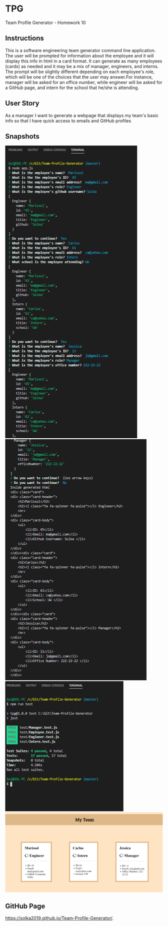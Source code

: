# TPG
Team Profile Generator - Homework 10

## Instructions
This is a software engineering team generator command line application. The user will be prompted for information about the employee and it will display this info in html in a card format. It can generate as many employees (cards) as needed and it may be a mix of manager, engineers, and interns. The prompt will be slightly different depending on each employee's role, which will be one of the choices that the user may answer.For instance, manager will be asked for an office number, while engineer will be asked for a GitHub page, and intern for the school that he/she is attending.


## User Story
As a manager
I want to generate a webpage that displays my team's basic info
so that I have quick access to emails and GitHub profiles

## Snapshots
![Image description](eng-intern.PNG)
![Image description](manager-htmlGen.PNG)
![Image description](tests.PNG)
![Image description](my-team.PNG)

## GitHub Page
https://solka2019.github.io/Team-Profile-Generator/.

